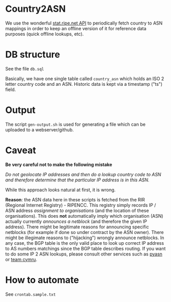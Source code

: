 # Country2ASN

We use the wonderful [stat.ripe.net API](https://stat.ripe.net/docs/data_api) to periodically fetch country to ASN mappings in order to keep an offline version of it for reference data purposes (quick offline lookups, etc).



# DB structure

See the file ``db.sql``

Basically, we have one single table called ``country_asn`` which holds an ISO 2 letter country code and an ASN. Historic data is kept via a timestamp ("ts") field.


# Output

The script ``gen-output.sh`` is used for generating a file which can be uploaded to a webserver/github.


# Caveat

**Be very careful not to make the following mistake**

*Do not geolocate IP addresses and then do a lookup country code to ASN and therefore determine that the particular IP address is in this ASN.*

While this approach looks natural at first, it is wrong. 

**Reason**: the ASN data here in these scripts is fetched from the RIR (Regional Internet Registry) - RIPENCC. This registry simply records IP / ASN address *assignment to organisations* (and the location of these organisations). This does **not** automatically imply which organisation (ASN) actually currently *announces a netblock* (and therefore the given IP address).
There might be legitimate reasons for announcing specific netblocks (for example if done so under contract by the ASN owner). There might be illegimate reasons to ("hijacking") wrongly announce netblocks. In any case, the BGP table is the only valid place to look up correct IP address to AS numbers matchings since the BGP table describes routing.
If you want to do some IP 2 ASN lookups, please consult other services such as [pyasn](https://github.com/hadiasghari/pyasn) or [team cymru](https://www.team-cymru.org/IP-ASN-mapping.html).

# How to automate

See ``crontab.sample.txt``


